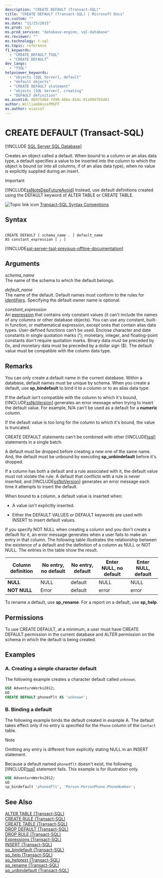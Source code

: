 ```yaml
---
description: "CREATE DEFAULT (Transact-SQL)"
title: "CREATE DEFAULT (Transact-SQL) | Microsoft Docs"
ms.custom: ""
ms.date: "11/25/2015"
ms.prod: sql
ms.prod_service: "database-engine, sql-database"
ms.reviewer: ""
ms.technology: t-sql
ms.topic: reference
f1_keywords: 
  - "CREATE_DEFAULT_TSQL"
  - "CREATE DEFAULT"
dev_langs: 
  - "TSQL"
helpviewer_keywords: 
  - "objects [SQL Server], default"
  - "default objects"
  - "CREATE DEFAULT statement"
  - "objects [SQL Server], creating"
  - "DEFAULT definition"
ms.assetid: 08475db4-7d90-486a-814c-01a99d783d41
author: WilliamDAssafMSFT
ms.author: wiassaf
---
```

# CREATE DEFAULT (Transact-SQL)
[!INCLUDE [SQL Server SQL Database](../../includes/applies-to-version/sql-asdb.md)]

Creates an object called a default. When bound to a column or an alias data type, a default specifies a value to be inserted into the column to which the object is bound (or into all columns, if of an alias data type), when no value is explicitly supplied during an insert.  
  
> [!IMPORTANT]  
>  [!INCLUDE[ssNoteDepFutureAvoid](../../includes/ssnotedepfutureavoid-md.md)] Instead, use default definitions created using the DEFAULT keyword of ALTER TABLE or CREATE TABLE.  
  
![Topic link icon](../../database-engine/configure-windows/media/topic-link.gif "Topic link icon") [Transact-SQL Syntax Conventions](../../t-sql/language-elements/transact-sql-syntax-conventions-transact-sql.md)  
  
## Syntax  
  
```syntaxsql
  
CREATE DEFAULT [ schema_name . ] default_name   
AS constant_expression [ ; ]  
```  
  
[!INCLUDE[sql-server-tsql-previous-offline-documentation](../../includes/sql-server-tsql-previous-offline-documentation.md)]

## Arguments
*schema_name*  
 The name of the schema to which the default belongs.  
  
*default_name*  
 The name of the default. Default names must conform to the rules for [identifiers](../../relational-databases/databases/database-identifiers.md). Specifying the default owner name is optional.  
  
*constant_expression*  
An [expression](../../t-sql/language-elements/expressions-transact-sql.md) that contains only constant values (it can't include the names of any columns or other database objects). You can use any constant, built-in function, or mathematical expression, except ones that contain alias data types. User-defined functions can't be used. Enclose character and date constants in single quotation marks (**'**); monetary, integer, and floating-point constants don't require quotation marks. Binary data must be preceded by 0x, and monetary data must be preceded by a dollar sign ($). The default value must be compatible with the column data type.  
  
## Remarks  
 You can only create a default name in the current database. Within a database, default names must be unique by schema. When you create a default, use **sp_bindefault** to bind it to a column or to an alias data type.  
  
 If the default isn't compatible with the column to which it's bound, [!INCLUDE[ssNoVersion](../../includes/ssnoversion-md.md)] generates an error message when trying to insert the default value. For example, N/A can't be used as a default for a **numeric** column.  
  
 If the default value is too long for the column to which it's bound, the value is truncated.  
  
 CREATE DEFAULT statements can't be combined with other [!INCLUDE[tsql](../../includes/tsql-md.md)] statements in a single batch.  
  
 A default must be dropped before creating a new one of the same name. And, the default must be unbound by executing **sp_unbindefault** before it's dropped.  
  
 If a column has both a default and a rule associated with it, the default value must not violate the rule. A default that conflicts with a rule is never inserted, and [!INCLUDE[ssNoVersion](../../includes/ssnoversion-md.md)] generates an error message each time it attempts to insert the default.  
  
 When bound to a column, a default value is inserted when:  
  
-   A value isn't explicitly inserted.  
  
-   Either the DEFAULT VALUES or DEFAULT keywords are used with INSERT to insert default values.  
  
 If you specify NOT NULL when creating a column and you don't create a default for it, an error message generates when a user fails to make an entry in that column. The following table illustrates the relationship between the existence of a default and the definition of a column as NULL or NOT NULL. The entries in the table show the result.  
  
|Column definition|No entry, no default|No entry, default|Enter NULL, no default|Enter NULL, default|  
|-----------------------|--------------------------|-----------------------|----------------------------|-------------------------|  
|**NULL**|NULL|default|NULL|NULL|  
|**NOT NULL**|Error|default|error|error|  
  
 To rename a default, use **sp_rename**. For a report on a default, use **sp_help**.  
  
## Permissions  
 To use CREATE DEFAULT, at a minimum, a user must have CREATE DEFAULT permission in the current database and ALTER permission on the schema in which the default is being created.  
  
## Examples  
  
### A. Creating a simple character default  
 The following example creates a character default called `unknown`.  
  
```sql  
USE AdventureWorks2012;  
GO  
CREATE DEFAULT phonedflt AS 'unknown';  
```  
  
### B. Binding a default  
 The following example binds the default created in example A. The default takes effect only if no entry is specified for the `Phone` column of the `Contact` table. 
 
 > [!Note] 
 >  Omitting any entry is different from explicitly stating NULL in an INSERT statement.  
  
 Because a default named `phonedflt` doesn't exist, the following [!INCLUDE[tsql](../../includes/tsql-md.md)] statement fails. This example is for illustration only.  
  
```sql  
USE AdventureWorks2012;  
GO  
sp_bindefault 'phonedflt', 'Person.PersonPhone.PhoneNumber';  
```  
  
## See Also  
 [ALTER TABLE &#40;Transact-SQL&#41;](../../t-sql/statements/alter-table-transact-sql.md)   
 [CREATE RULE &#40;Transact-SQL&#41;](../../t-sql/statements/create-rule-transact-sql.md)   
 [CREATE TABLE &#40;Transact-SQL&#41;](../../t-sql/statements/create-table-transact-sql.md)   
 [DROP DEFAULT &#40;Transact-SQL&#41;](../../t-sql/statements/drop-default-transact-sql.md)   
 [DROP RULE &#40;Transact-SQL&#41;](../../t-sql/statements/drop-rule-transact-sql.md)   
 [Expressions &#40;Transact-SQL&#41;](../../t-sql/language-elements/expressions-transact-sql.md)   
 [INSERT &#40;Transact-SQL&#41;](../../t-sql/statements/insert-transact-sql.md)   
 [sp_bindefault &#40;Transact-SQL&#41;](../../relational-databases/system-stored-procedures/sp-bindefault-transact-sql.md)   
 [sp_help &#40;Transact-SQL&#41;](../../relational-databases/system-stored-procedures/sp-help-transact-sql.md)   
 [sp_helptext &#40;Transact-SQL&#41;](../../relational-databases/system-stored-procedures/sp-helptext-transact-sql.md)   
 [sp_rename &#40;Transact-SQL&#41;](../../relational-databases/system-stored-procedures/sp-rename-transact-sql.md)   
 [sp_unbindefault &#40;Transact-SQL&#41;](../../relational-databases/system-stored-procedures/sp-unbindefault-transact-sql.md)  
  
  
